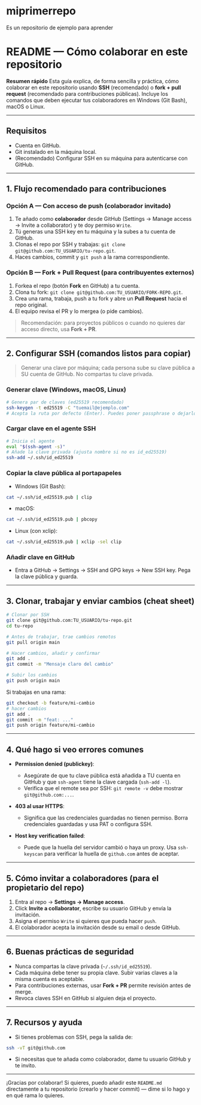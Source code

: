 # miprimerrepo
Es un repositorio de ejemplo para aprender

# README — Cómo colaborar en este repositorio

**Resumen rápido**
Esta guía explica, de forma sencilla y práctica, cómo colaborar en este repositorio usando **SSH** (recomendado) o **fork + pull request** (recomendado para contribuciones públicas). Incluye los comandos que deben ejecutar tus colaboradores en Windows (Git Bash), macOS o Linux.

---

## Requisitos
- Cuenta en GitHub.
- Git instalado en la máquina local.
- (Recomendado) Configurar SSH en su máquina para autenticarse con GitHub.

---

## 1. Flujo recomendado para contribuciones
### Opción A — Con acceso de push (colaborador invitado)
1. Te añado como **colaborador** desde GitHub (Settings → Manage access → Invite a collaborator) y te doy permiso `Write`.
2. Tú generas una SSH key en tu máquina y la subes a tu cuenta de GitHub.
3. Clonas el repo por SSH y trabajas: `git clone git@github.com:TU_USUARIO/tu-repo.git`.
4. Haces cambios, commit y `git push` a la rama correspondiente.

### Opción B — Fork + Pull Request (para contribuyentes externos)
1. Forkea el repo (botón **Fork** en GitHub) a tu cuenta.
2. Clona tu fork: `git clone git@github.com:TU_USUARIO/FORK-REPO.git`.
3. Crea una rama, trabaja, push a tu fork y abre un **Pull Request** hacia el repo original.
4. El equipo revisa el PR y lo mergea (o pide cambios).

> Recomendación: para proyectos públicos o cuando no quieres dar acceso directo, usa **Fork + PR**.

---

## 2. Configurar SSH (comandos listos para copiar)
> Generar una clave por máquina; cada persona sube su clave pública a SU cuenta de GitHub. No compartas tu clave privada.

### Generar clave (Windows, macOS, Linux)
```bash
# Genera par de claves (ed25519 recomendado)
ssh-keygen -t ed25519 -C "tuemail@ejemplo.com"
# Acepta la ruta por defecto (Enter). Puedes poner passphrase o dejarlo vacío.
```

### Cargar clave en el agente SSH
```bash
# Inicia el agente
eval "$(ssh-agent -s)"
# Añade la clave privada (ajusta nombre si no es id_ed25519)
ssh-add ~/.ssh/id_ed25519
```

### Copiar la clave pública al portapapeles
- Windows (Git Bash):
```bash
cat ~/.ssh/id_ed25519.pub | clip
```
- macOS:
```bash
cat ~/.ssh/id_ed25519.pub | pbcopy
```
- Linux (con xclip):
```bash
cat ~/.ssh/id_ed25519.pub | xclip -sel clip
```

### Añadir clave en GitHub
- Entra a GitHub → Settings → SSH and GPG keys → New SSH key. Pega la clave pública y guarda.

---

## 3. Clonar, trabajar y enviar cambios (cheat sheet)
```bash
# Clonar por SSH
git clone git@github.com:TU_USUARIO/tu-repo.git
cd tu-repo

# Antes de trabajar, trae cambios remotos
git pull origin main

# Hacer cambios, añadir y confirmar
git add .
git commit -m "Mensaje claro del cambio"

# Subir los cambios
git push origin main
```

Si trabajas en una rama:
```bash
git checkout -b feature/mi-cambio
# hacer cambios
git add .
git commit -m "feat: ..."
git push origin feature/mi-cambio
```

---

## 4. Qué hago si veo errores comunes
- **Permission denied (publickey)**:  
  - Asegúrate de que tu clave pública está añadida a TU cuenta en GitHub y que `ssh-agent` tiene la clave cargada (`ssh-add -l`).
  - Verifica que el remote sea por SSH: `git remote -v` debe mostrar `git@github.com:...`.

- **403 al usar HTTPS**:  
  - Significa que las credenciales guardadas no tienen permiso. Borra credenciales guardadas y usa PAT o configura SSH.

- **Host key verification failed**:  
  - Puede que la huella del servidor cambió o haya un proxy. Usa `ssh-keyscan` para verificar la huella de `github.com` antes de aceptar.

---

## 5. Cómo invitar a colaboradores (para el propietario del repo)
1. Entra al repo → **Settings → Manage access**.
2. Click **Invite a collaborator**, escribe su usuario GitHub y envía la invitación.
3. Asigna el permiso `Write` si quieres que pueda hacer `push`.
4. El colaborador acepta la invitación desde su email o desde GitHub.

---

## 6. Buenas prácticas de seguridad
- Nunca compartas la clave privada (`~/.ssh/id_ed25519`).
- Cada máquina debe tener su propia clave. Subir varias claves a la misma cuenta es aceptable.
- Para contribuciones externas, usar **Fork + PR** permite revisión antes de merge.
- Revoca claves SSH en GitHub si alguien deja el proyecto.

---

## 7. Recursos y ayuda
- Si tienes problemas con SSH, pega la salida de:
```bash
ssh -vT git@github.com
```
- Si necesitas que te añada como colaborador, dame tu usuario GitHub y te invito.

---

¡Gracias por colaborar! Si quieres, puedo añadir este `README.md` directamente a tu repositorio (crearlo y hacer commit) — dime si lo hago y en qué rama lo quieres.

